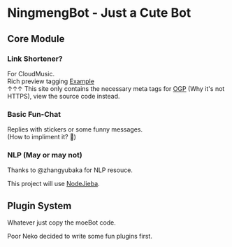 # NingmengBot - Just a Cute Bot

## Core Module

### Link Shortener?

For CloudMusic.    
Rich preview tagging [Example](https://neko.ayaka.moe/tests/ogptest)     
↑↑↑ This site only contains the necessary meta tags for [OGP](http://ogp.me/) (Why it's not HTTPS), view the source code instead.     

### Basic Fun-Chat

Replies with stickers or some funny messages.    
(How to impliment it? :thinking:)

### NLP (May or may not)

Thanks to @zhangyubaka for NLP resouce.

This project will use [NodeJieba](https://github.com/yanyiwu/nodejieba).

## Plugin System

Whatever just copy the moeBot code.

Poor Neko decided to write some fun plugins first.